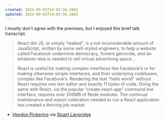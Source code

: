 ```yaml
---
created: 2024-09-02T14:03:56.286Z
updated: 2024-09-02T14:03:56.286Z
---
```

I mostly don't agree with the premises, but I enjoyed this brief talk transcript:

> React dot JS, or simply “reaked”, is a not inconsiderable amount of JavaScript, written by some self-styled engineers, to help a website called Facebook undermine democracy, foment genocide, and do whatever else is needed to sell virtual advertising space...

> React is useful for making complex interfaces like Facebook’s or for making otherwise simple interfaces, and their underlying codebases, complex like Facebook’s. Rendering the text “hello world” without React requires one text editor and exactly 11 bytes of code. Doing the same with React, via the popular “create-react-app” command line interface, requires over 200MB of Node modules. The continual maintenance and expert calibration needed to run a React application has created a thriving job market.

- [Heydon Pickering](https://briefs.video/videos/what-is-react/) via [Stuart Langridge](https://front-end.social/@heydon/113067488731467484)
